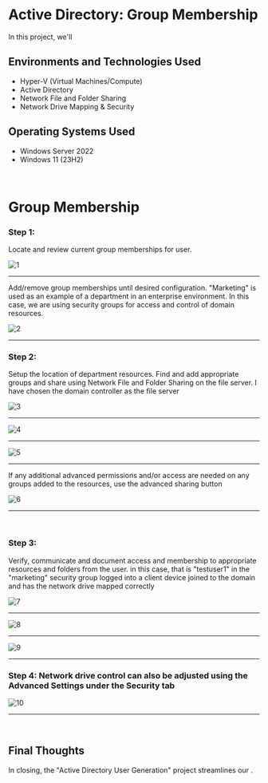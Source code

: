 <h1> Active Directory: Group Membership </h1>


<p>In this project, we'll  </p>


<h2>Environments and Technologies Used</h2>

- Hyper-V (Virtual Machines/Compute)
- Active Directory
- Network File and Folder Sharing
- Network Drive Mapping & Security

<h2>Operating Systems Used </h2>

- Windows Server 2022
- Windows 11 (23H2)


<br>



<h1>Group Membership</h1>

<h3>Step 1: </h3>
<p> Locate and review current group memberships for user.  </p>


![1](https://github.com/user-attachments/assets/f5779d4b-a62b-4a17-8184-3b1002569180)

____

<p> Add/remove group memberships until desired configuration. "Marketing" is used as an example of a department in an enterprise environment. In this case, we are using security groups for access and control of domain resources. </p>


![2](https://github.com/user-attachments/assets/135b9507-3ab8-4124-a49d-31389f5929bb)


____



<h3>Step 2: </h3>
<p> Setup the location of department resources. Find and add appropriate groups and share using Network File and Folder Sharing on the file server. I have chosen the domain controller as the file server </p>

![3](https://github.com/user-attachments/assets/b9c41e46-8ddc-428c-b19c-249d3c0905f1)

____


![4](https://github.com/user-attachments/assets/b6087556-9449-43e1-8f53-e2ad19ff1d59)


____


![5](https://github.com/user-attachments/assets/c2986651-9912-474d-a61a-8f04f276afb7)



____


<p> If any additional advanced permissions and/or access are needed on any groups added to the resources, use the advanced sharing button </p>



![6](https://github.com/user-attachments/assets/3352b14e-5955-42ad-b35e-ffcb1adca164)



____

<br>


<h3>Step 3: </h3>
<p> Verify, communicate and document access and membership to appropriate resources and folders from the user. in this case, that is "testuser1" in the "marketing" security group logged into a client device joined to the domain and has the network drive mapped correctly </p>


![7](https://github.com/user-attachments/assets/f59afb5c-2ac5-4f3e-9414-77d82c12344a)

____


![8](https://github.com/user-attachments/assets/4f17a57b-7f75-452b-b819-3ab1940f1775)


____


![9](https://github.com/user-attachments/assets/18169fcc-bc91-4403-9855-0a39b869c06c)


____

<h3>Step 4: Network drive control can also be adjusted using the Advanced Settings under the Security tab </h3>


![10](https://github.com/user-attachments/assets/ea537d50-4f07-4dfd-85fb-30690427272c)



____


<br>



<h2> Final Thoughts </h2>

<p> In closing, the "Active Directory User Generation" project streamlines our  .</p>
